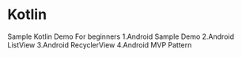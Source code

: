 # Kotlin
Sample Kotlin Demo For beginners
1.Android Sample Demo
2.Android ListView
3.Android RecyclerView
4.Android MVP Pattern

